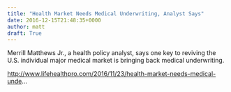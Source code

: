```yaml
---
title: "Health Market Needs Medical Underwriting, Analyst Says"
date: 2016-12-15T21:48:35+0000
author: matt
draft: True
---
```

Merrill Matthews Jr., a health policy analyst, says one key to reviving the U.S. individual major medical market is bringing back medical underwriting.

http://www.lifehealthpro.com/2016/11/23/health-market-needs-medical-unde...
